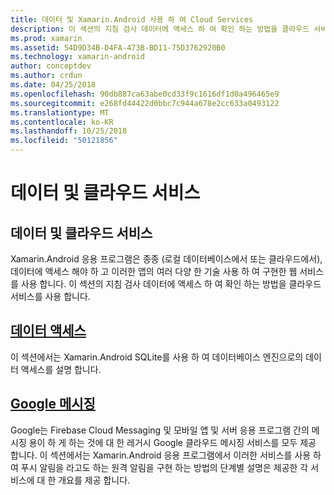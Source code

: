 ```yaml
---
title: 데이터 및 Xamarin.Android 사용 하 여 Cloud Services
description: 이 섹션의 지침 검사 데이터에 액세스 하 여 확인 하는 방법을 클라우드 서비스를 사용 합니다.
ms.prod: xamarin
ms.assetid: 54D9D34B-D4FA-473B-BD11-75D3762920B0
ms.technology: xamarin-android
author: conceptdev
ms.author: crdun
ms.date: 04/25/2018
ms.openlocfilehash: 90db887ca63abe0cd33f9c1616df1d0a496465e9
ms.sourcegitcommit: e268fd44422d0bbc7c944a678e2cc633a0493122
ms.translationtype: MT
ms.contentlocale: ko-KR
ms.lasthandoff: 10/25/2018
ms.locfileid: "50121856"
---
```

# <a name="data-and-cloud-services"></a>데이터 및 클라우드 서비스

## <a name="data-and-cloud-services"></a>데이터 및 클라우드 서비스

Xamarin.Android 응용 프로그램은 종종 (로컬 데이터베이스에서 또는 클라우드에서), 데이터에 액세스 해야 하 고 이러한 앱의 여러 다양 한 기술 사용 하 여 구현한 웹 서비스를 사용 합니다. 이 섹션의 지침 검사 데이터에 액세스 하 여 확인 하는 방법을 클라우드 서비스를 사용 합니다.

## <a name="data-accessandroiddata-clouddata-accessindexmd"></a>[데이터 액세스](~/android/data-cloud/data-access/index.md)

이 섹션에서는 Xamarin.Android SQLite를 사용 하 여 데이터베이스 엔진으로의 데이터 액세스를 설명 합니다.
 
## <a name="google-messagingandroiddata-cloudgoogle-messagingindexmd"></a>[Google 메시징](~/android/data-cloud/google-messaging/index.md)

Google는 Firebase Cloud Messaging 및 모바일 앱 및 서버 응용 프로그램 간의 메시징 용이 하 게 하는 것에 대 한 레거시 Google 클라우드 메시징 서비스를 모두 제공 합니다. 이 섹션에서는 Xamarin.Android 응용 프로그램에서 이러한 서비스를 사용 하 여 푸시 알림을 라고도 하는 원격 알림을 구현 하는 방법의 단계별 설명은 제공한 각 서비스에 대 한 개요를 제공 합니다.


